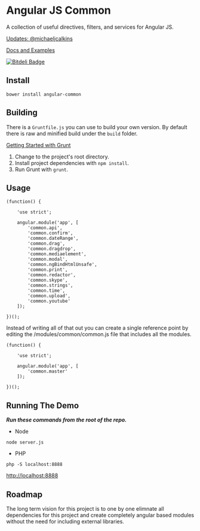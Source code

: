 # Angular JS Common

A collection of useful directives, filters, and services for Angular JS.

[Updates: @michaeljcalkins](https://twitter.com/michaeljcalkins)

[Docs and Examples](http://clouddueling.github.io/angular-common/)

[![Bitdeli Badge](https://d2weczhvl823v0.cloudfront.net/clouddueling/angular-common/trend.png)](https://bitdeli.com/free "Bitdeli Badge")


## Install

```
bower install angular-common
```

## Building

There is a `Gruntfile.js` you can use to build your own version.  By default there is raw and minified build under the `build` folder.

[Getting Started with Grunt](http://gruntjs.com/getting-started)

1. Change to the project's root directory.
2. Install project dependencies with `npm install`.
3. Run Grunt with `grunt`.

## Usage

```
(function() {

    'use strict';

    angular.module('app', [
        'common.api',
        'common.confirm',
        'common.dateRange',
        'common.drag',
        'common.dragdrop',
        'common.mediaelement',
        'common.modal',
        'common.ngBindHtmlUnsafe',
        'common.print',
        'common.redactor',
        'common.skype',
        'common.strings',
        'common.time',
        'common.upload',
        'common.youtube'
    ]);

})();
```

Instead of writing all of that out you can create a single reference point by editing the /modules/common/common.js file that includes all the modules.

```
(function() {

    'use strict';

    angular.module('app', [
        'common.master'
    ]);

})();
```

## Running The Demo

***Run these commands from the root of the repo.***

- Node
```
node server.js
```

- PHP
```
php -S localhost:8888
```

<a href='http://localhost:8000'>http://localhost:8888</a>

## Roadmap

The long term vision for this project is to one by one elimnate all dependencies for this project and create completely angular based modules without the need for including external libraries.
